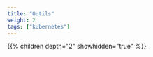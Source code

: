 ```yaml
---
title: "Outils"
weight: 2
tags: ["kubernetes"]
---
```


{{% children depth="2" showhidden="true" %}}
